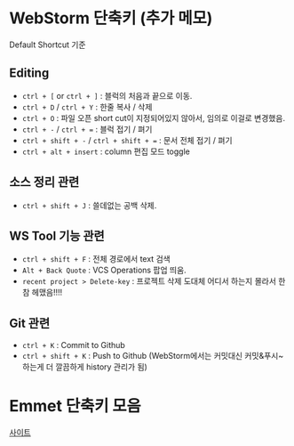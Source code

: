 # WebStorm 단축키 (추가 메모)
Default Shortcut 기준

## Editing
* `ctrl + [` or `ctrl + ]` : 블럭의 처음과 끝으로 이동.
* `ctrl + D` / `ctrl + Y` : 한줄 복사 / 삭제
* `ctrl + O` : 파일 오픈 short cut이 지정되어있지 않아서, 임의로 이걸로 변경했음.
* `ctrl + -` / `ctrl + =` : 블럭 접기 / 펴기
* `ctrl + shift + -` / `ctrl + shift + =` : 문서 전체 접기 / 펴기
* `ctrl + alt + insert` : column 편집 모드 toggle


## 소스 정리 관련
* `ctrl + shift + J` : 쓸데없는 공백 삭제.


## WS Tool 기능 관련
* `ctrl + shift + F` : 전체 경로에서 text 검색
* `Alt + Back Quote` : VCS Operations 팝업 띄움.
* `recent project > Delete-key` : 프로젝트 삭제 도대체 어디서 하는지 몰라서 한참 헤맸음!!!!


## Git 관련
* `ctrl + K` : Commit to Github
* `ctrl + shift + K` : Push to Github (WebStorm에서는 커밋대신 커밋&푸시~ 하는게 더 깔끔하게 history 관리가 됨)


# Emmet 단축키 모음

[사이트](http://docs.emmet.io/cheat-sheet/)
